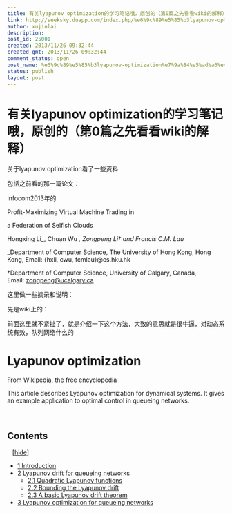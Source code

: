 ```yaml
---
title: 有关lyapunov optimization的学习笔记哦，原创的（第0篇之先看看wiki的解释）
link: http://seeksky.duapp.com/index.php/%e6%9c%89%e5%85%b3lyapunov-optimization%e7%9a%84%e5%ad%a6%e4%b9%a0%e7%ac%94%e8%ae%b0%e5%93%a6%ef%bc%8c%e5%8e%9f%e5%88%9b%e7%9a%84%ef%bc%88%e7%ac%ac0%e7%af%87%e4%b9%8b%e5%85%88%e7%9c%8b%e7%9c%8bwiki/
author: xujinlai
description: 
post_id: 25001
created: 2013/11/26 09:32:44
created_gmt: 2013/11/26 09:32:44
comment_status: open
post_name: %e6%9c%89%e5%85%b3lyapunov-optimization%e7%9a%84%e5%ad%a6%e4%b9%a0%e7%ac%94%e8%ae%b0%e5%93%a6%ef%bc%8c%e5%8e%9f%e5%88%9b%e7%9a%84%ef%bc%88%e7%ac%ac0%e7%af%87%e4%b9%8b%e5%85%88%e7%9c%8b%e7%9c%8bwiki
status: publish
layout: post
---
```


<!--最近在学习lyapunov optimization，试着看了一些解释，自己决定整理一下，为广大人民造福，为人类的进步做贡献，仅此献给我逝去的宝贵青春和智商
<br /><br /><br />这一篇就是讲讲wiki上面怎么扯的，确实是扯，因为有几个公式推不通-->

# 有关lyapunov optimization的学习笔记哦，原创的（第0篇之先看看wiki的解释）

关于lyapunov optimization看了一些资料

包括之前看的那一篇论文：

infocom2013年的

Profit-Maximizing Virtual Machine Trading in

a Federation of Selfish Clouds

Hongxing Li_, Chuan Wu _, Zongpeng Li† and Francis C.M. Lau_

_Department of Computer Science, The University of Hong Kong, Hong Kong, Email: {hxli, cwu, fcmlau}@cs.hku.hk

†Department of Computer Science, University of Calgary, Canada, Email: [zongpeng@ucalgary.ca](mailto:zongpeng@ucalgary.ca)

  


  


这里做一些摘录和说明：

先是wiki上的：

前面这里就不紧扯了，就是介绍一下这个方法，大致的意思就是很牛逼，对动态系统有效，队列网络什么的

# Lyapunov optimization

From Wikipedia, the free encyclopedia

This article describes Lyapunov optimization for dynamical systems. It gives an example application to optimal control in queueing networks.

 

## Contents

   [[hide](http://en.wikipedia.org/wiki/Lyapunov_optimization)] 

  * [1 Introduction](http://en.wikipedia.org/wiki/Lyapunov_optimization#Introduction)
  * [2 Lyapunov drift for queueing networks](http://en.wikipedia.org/wiki/Lyapunov_optimization#Lyapunov_drift_for_queueing_networks)
    * [2.1 Quadratic Lyapunov functions](http://en.wikipedia.org/wiki/Lyapunov_optimization#Quadratic_Lyapunov_functions)
    * [2.2 Bounding the Lyapunov drift](http://en.wikipedia.org/wiki/Lyapunov_optimization#Bounding_the_Lyapunov_drift)
    * [2.3 A basic Lyapunov drift theorem](http://en.wikipedia.org/wiki/Lyapunov_optimization#A_basic_Lyapunov_drift_theorem)
  * [3 Lyapunov optimization for queueing networks](http://en.wikipedia.org/wiki/Lyapunov_optimization#Lyapunov_optimization_for_queueing_networks)